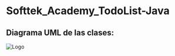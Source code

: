 # Softtek_Academy_TodoList-Java


## Diagrama UML de las clases:




![Logo](https://firebasestorage.googleapis.com/v0/b/fotos-cde1e.appspot.com/o/Diagrama%20en%20blanco.svg?alt=media&token=15e40938-7494-46fb-bbef-8c6d143866c9&_gl=1*1xp9va4*_ga*NzE5NTI5MjkxLjE2OTg0Mzg2Mjc.*_ga_CW55HF8NVT*MTY5ODQzODYyNy4xLjEuMTY5ODQzODY2MS4yNi4wLjA.)
